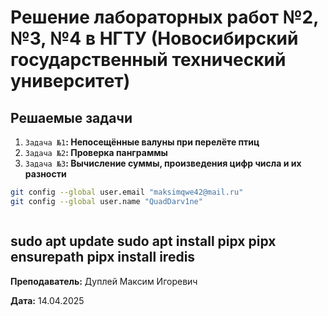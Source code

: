 # Решение лабораторных работ №2, №3, №4 в НГТУ (Новосибирский государственный технический университет)

## Решаемые задачи

1. `Задача №1`**: Непосещённые валуны при перелёте птиц**
2. `Задача №2`**: Проверка панграммы**
3. `Задача №3`**: Вычисление суммы, произведения цифр числа и их разности**

```bash
git config --global user.email "maksimqwe42@mail.ru"
git config --global user.name "QuadDarv1ne"
```

```bash
```
sudo apt update
sudo apt install pipx
pipx ensurepath
​​​​​​​pipx install iredis
---

**Преподаватель:** Дуплей Максим Игоревич

**Дата:** 14.04.2025
